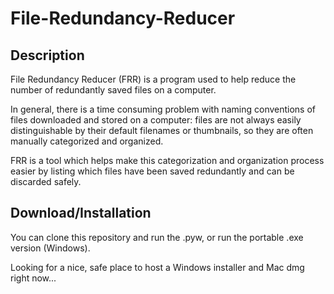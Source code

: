 File-Redundancy-Reducer
=======================

Description
-----------

File Redundancy Reducer (FRR) is a program used to help reduce the number of redundantly saved files on a computer.
            
In general, there is a time consuming problem with naming conventions of files downloaded and stored on a computer: files are not always easily distinguishable by their default filenames 
or thumbnails, so they are often manually categorized and organized.

FRR is a tool which helps make this categorization and organization process easier by listing which files have been saved redundantly and can be discarded safely.

Download/Installation
------------

You can clone this repository and run the .pyw, or run the portable .exe version (Windows).

Looking for a nice, safe place to host a Windows installer and Mac dmg right now...